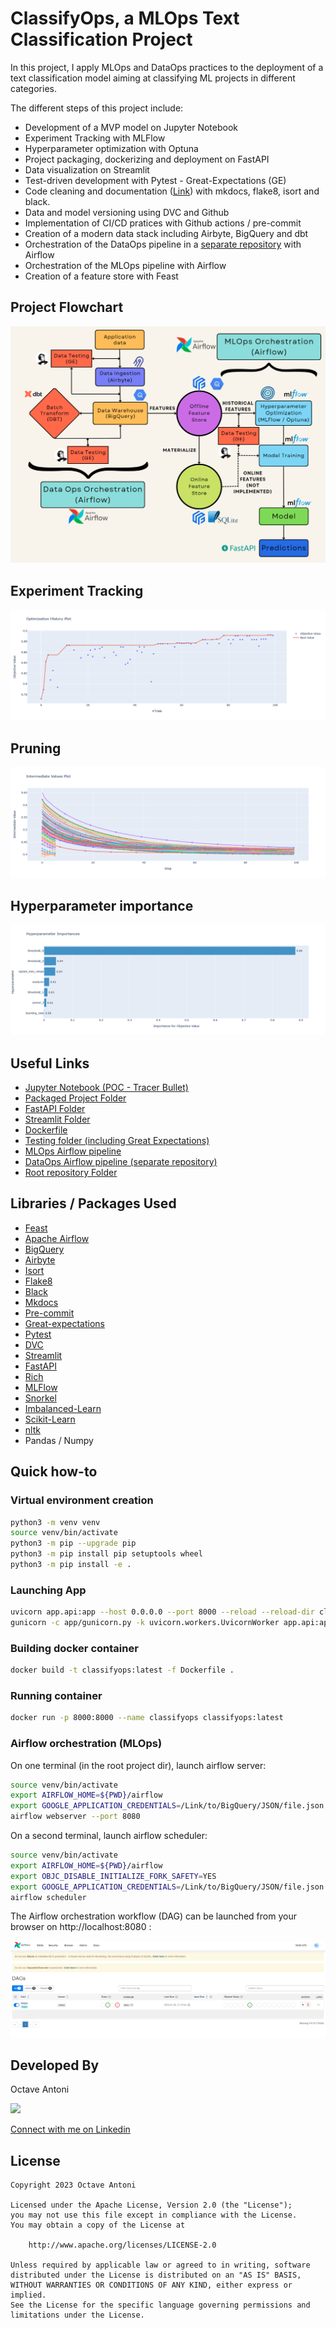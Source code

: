# ClassifyOps, a MLOps Text Classification Project

In this project, I apply MLOps and DataOps practices to the deployment
of a text classification model aiming at classifying ML projects in
different categories.

The different steps of this project include:

- Development of a MVP model on Jupyter Notebook
- Experiment Tracking with MLFlow
- Hyperparameter optimization with Optuna
- Project packaging, dockerizing and deployment on FastAPI
- Data visualization on Streamlit
- Test-driven development with Pytest - Great-Expectations (GE)
- Code cleaning and documentation ([Link](https://faskill.github.io/MLOps-Text-Classification/))
with mkdocs, flake8, isort and black.
- Data and model versioning using DVC and Github
- Implementation of CI/CD pratices with Github actions / pre-commit
- Creation of a modern data stack including Airbyte, BigQuery and dbt
- Orchestration of the DataOps pipeline in a [separate repository](https://github.com/Faskill/data-engineering) with Airflow
- Orchestration of the MLOps pipeline with Airflow
- Creation of a feature store with Feast

## Project Flowchart

![Project Flowchart](img/flowchart.png)

## Experiment Tracking

![Experiment Tracking](img/expe_tracking.png)

## Pruning

![Pruning](img/pruning.png)

## Hyperparameter importance

![Hyperparameter importance](img/hyperparameter_importance.png)

## Useful Links

* [Jupyter Notebook (POC - Tracer Bullet)](Notebook.ipynb)
* [Packaged Project Folder](classifyops/)
* [FastAPI Folder](app/)
* [Streamlit Folder](streamlit/)
* [Dockerfile](Dockerfile)
* [Testing folder (including Great Expectations)](/tests/)
* [MLOps Airflow pipeline](/airflow)
* [DataOps Airflow pipeline (separate repository)](https://github.com/Faskill/data-engineering)
* [Root repository Folder](https://github.com/Faskill/MLOps-Text-Classification)

## Libraries / Packages Used

* [Feast](https://feast.dev/)
* [Apache Airflow](https://airflow.apache.org/)
* [BigQuery](https://cloud.google.com/bigquery)
* [Airbyte](https://airbyte.com/)
* [Isort](https://pycqa.github.io/isort/)
* [Flake8](https://flake8.pycqa.org/)
* [Black](https://black.readthedocs.io/)
* [Mkdocs](https://www.mkdocs.org/)
* [Pre-commit](https://pre-commit.com/)
* [Great-expectations](https://greatexpectations.io/)
* [Pytest](https://pytest.org/)
* [DVC](https://dvc.org/)
* [Streamlit](https://streamlit.io/)
* [FastAPI](https://fastapi.tiangolo.com/)
* [Rich](https://rich.readthedocs.io/en/stable/introduction.html)
* [MLFlow](https://mlflow.org/)
* [Snorkel](https://www.snorkel.org/)
* [Imbalanced-Learn](https://imbalanced-learn.org/)
* [Scikit-Learn](https://scikit-learn.org/)
* [nltk](https://www.nltk.org/)
* Pandas / Numpy

## Quick how-to

### Virtual environment creation

```bash
python3 -m venv venv
source venv/bin/activate
python3 -m pip --upgrade pip
python3 -m pip install pip setuptools wheel
python3 -m pip install -e .
```
### Launching App
```bash
uvicorn app.api:app --host 0.0.0.0 --port 8000 --reload --reload-dir classifyops --reload-dir app  # dev
gunicorn -c app/gunicorn.py -k uvicorn.workers.UvicornWorker app.api:app  # prod
```

### Building docker container
```bash
docker build -t classifyops:latest -f Dockerfile .
```

### Running container
```bash
docker run -p 8000:8000 --name classifyops classifyops:latest
```

### Airflow orchestration (MLOps)

On one terminal (in the root project dir), launch airflow server:
```bash
source venv/bin/activate
export AIRFLOW_HOME=${PWD}/airflow
export GOOGLE_APPLICATION_CREDENTIALS=/Link/to/BigQuery/JSON/file.json
airflow webserver --port 8080
```

On a second terminal, launch airflow scheduler:
```bash
source venv/bin/activate
export AIRFLOW_HOME=${PWD}/airflow
export OBJC_DISABLE_INITIALIZE_FORK_SAFETY=YES
export GOOGLE_APPLICATION_CREDENTIALS=/Link/to/BigQuery/JSON/file.json
airflow scheduler
```

The Airflow orchestration workflow (DAG) can be launched from your browser on
http://localhost:8080 :

![airflow](/img/Airflow_mlops.PNG)


## Developed By

Octave Antoni

<img src="https://avatars.githubusercontent.com/u/841669?v=4" width="20%">

[Connect with me on Linkedin](https://www.linkedin.com/in/octave-antoni/)

## License

    Copyright 2023 Octave Antoni

    Licensed under the Apache License, Version 2.0 (the "License");
    you may not use this file except in compliance with the License.
    You may obtain a copy of the License at

        http://www.apache.org/licenses/LICENSE-2.0

    Unless required by applicable law or agreed to in writing, software
    distributed under the License is distributed on an "AS IS" BASIS,
    WITHOUT WARRANTIES OR CONDITIONS OF ANY KIND, either express or implied.
    See the License for the specific language governing permissions and
    limitations under the License.
